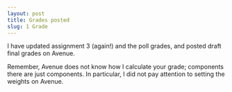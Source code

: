 ```yaml
---
layout: post
title: Grades posted
slug: 1 Grade
---
```


I have updated assignment 3 (again!) and the poll grades, and posted draft final grades on Avenue. 

Remember, Avenue does not know how I calculate your grade; components there are just components. In particular, I did not pay attention to setting the weights on Avenue.

